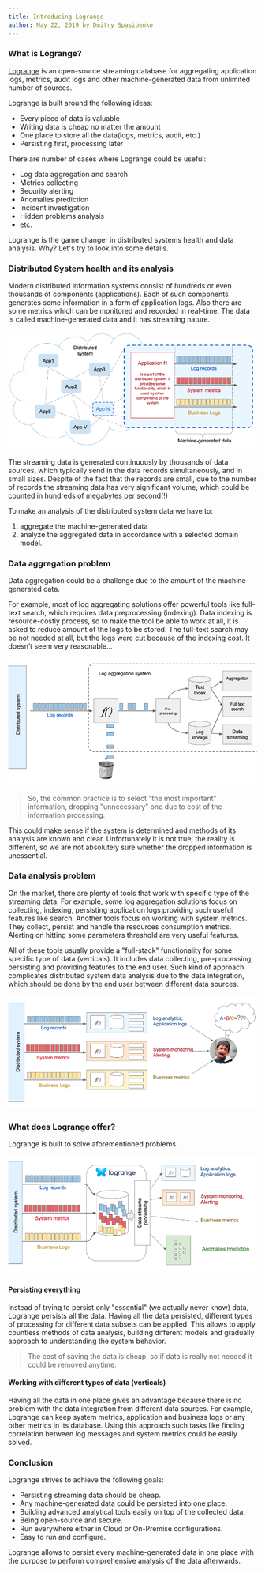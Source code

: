 ```yaml
---
title: Introducing Logrange
author: May 22, 2019 by Dmitry Spasibenko
---
```


### What is Logrange?
[Logrange](https://github.com/logrange/logrange) is an open-source streaming database for aggregating application logs, metrics, audit logs and other machine-generated data from unlimited number of sources.

Logrange is built around the following ideas:
- Every piece of data is valuable
- Writing data is cheap no matter the amount
- One place to store all the data(logs, metrics, audit, etc.)
- Persisting first, processing later

There are number of cases where Logrange could be useful:
- Log data aggregation and search
- Metrics collecting
- Security alerting
- Anomalies prediction
- Incident investigation
- Hidden problems analysis
- etc.

Logrange is the game changer in distributed systems health and data analysis. Why? Let's try to look into some details.
 
### Distributed System health and its analysis
Modern distributed information systems consist of hundreds or even thousands of components (applications). Each of such components generates some information in a form of application logs. Also there are some metrics which can be monitored and recorded in real-time. The data is called machine-generated data and it has streaming nature.

![](assets/introduction/pic1.png)

The streaming data is generated continuously by thousands of data sources, which typically send in the data records simultaneously, and in small sizes. Despite of the fact that the records are small, due to the number of records the streaming data has very significant volume, which could be counted in hundreds of megabytes per second(!)

To make an analysis of the distributed system data we have to:
1. aggregate the machine-generated data 
2. analyze the aggregated data in accordance with a selected domain model.

### Data aggregation problem
Data aggregation could be a challenge due to the amount of the machine-generated data.

For example, most of log aggregating solutions offer powerful tools like full-text search, which requires data preprocessing (indexing). Data indexing is resource-costly process, so to make the tool be able to work at all, it is asked to reduce amount of the logs to be stored. The full-text search may be not needed at all, but the logs were cut because of the indexing cost. It doesn’t seem very reasonable...

![](assets/introduction/pic2.png)

> So, the common practice is to select "the most important" information, dropping "unnecessary" one due to cost of the information processing. 

This could make sense if the system is determined and methods of its analysis are known and clear. Unfortunately it is not true, the reality is different, so we are not absolutely sure whether the dropped information is unessential.

### Data analysis problem
On the market, there are plenty of tools that work with specific type of the streaming data. For example, some log aggregation solutions focus on collecting, indexing, persisting application logs providing such useful features like search. Another tools focus on working with system metrics. They collect, persist and handle the resources consumption metrics. Alerting on hitting some parameters threshold are very useful features.

All of these tools usually provide a "full-stack" functionality for some specific type of data (verticals). It includes data collecting, pre-processing, persisting and providing features to the end user. Such kind of approach complicates distributed system data analysis due to the data integration, which should be done by the end user between different data sources.

![](assets/introduction/pic3.png)

### What does Logrange offer?
Logrange is built to solve aforementioned problems. 

![](assets/introduction/pic4.png)

#### Persisting everything
Instead of trying to persist only "essential" (we actually never know) data, Logrange persists all the data. Having all the data persisted, different types of processing for different data subsets can be applied. This allows to apply countless methods of data analysis, building different models and gradually approach to understanding the system behavior. 

> The cost of saving the data is cheap, so if data is really not needed it could be removed anytime.

#### Working with different types of data (verticals)
Having all the data in one place gives an advantage because there is no problem with the data integration from different data sources. For example, Logrange can keep system metrics, application and business logs or any other metrics in its database. Using this approach such tasks like finding correlation between log messages and system metrics could be easily solved.

### Conclusion
Logrange strives to achieve the following goals:
- Persisting streaming data should be cheap. 
- Any machine-generated data could be persisted into one place.
- Building advanced analytical tools easily on top of the collected data.
- Being open-source and secure.
- Run everywhere either in Cloud or On-Premise configurations.
- Easy to run and configure.

Logrange allows to persist every machine-generated data in one place with the purpose to perform comprehensive analysis of the data afterwards.